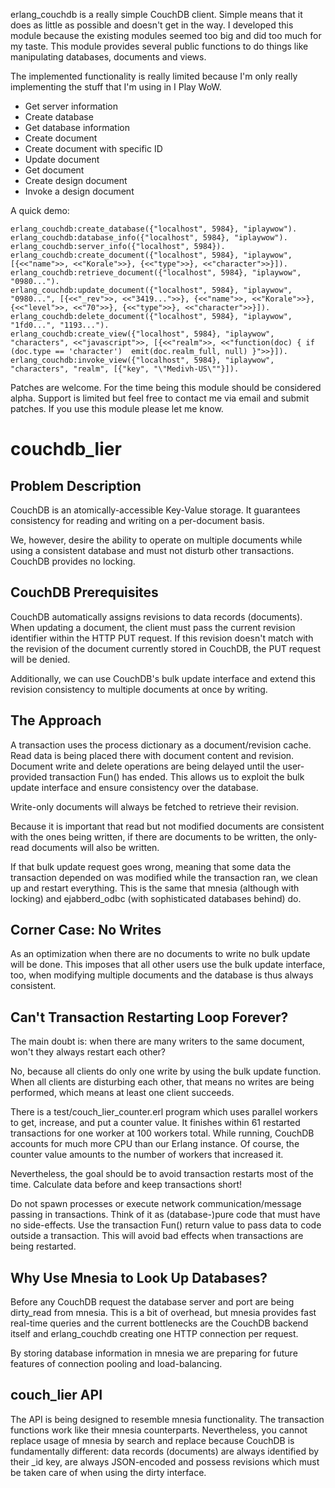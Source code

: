 erlang\_couchdb is a really simple CouchDB client. Simple means that it does as little as possible and doesn't get in the way. I developed this module because the existing modules seemed too big and did too much for my taste. This module provides several public functions to do things like manipulating databases, documents and views.

The implemented functionality is really limited because I'm only really implementing the stuff that I'm using in I Play WoW.

* Get server information
* Create database
* Get database information
* Create document
* Create document with specific ID
* Update document
* Get document
* Create design document
* Invoke a design document

A quick demo:

    erlang_couchdb:create_database({"localhost", 5984}, "iplaywow").
    erlang_couchdb:database_info({"localhost", 5984}, "iplaywow").
    erlang_couchdb:server_info({"localhost", 5984}).
    erlang_couchdb:create_document({"localhost", 5984}, "iplaywow", [{<<"name">>, <<"Korale">>}, {<<"type">>}, <<"character">>}]).
    erlang_couchdb:retrieve_document({"localhost", 5984}, "iplaywow", "0980...").
    erlang_couchdb:update_document({"localhost", 5984}, "iplaywow", "0980...", [{<<"_rev">>, <<"3419...">>}, {<<"name">>, <<"Korale">>}, {<<"level">>, <<"70">>}, {<<"type">>}, <<"character">>}]).
    erlang_couchdb:delete_document({"localhost", 5984}, "iplaywow", "1fd0...", "1193...").
    erlang_couchdb:create_view({"localhost", 5984}, "iplaywow", "characters", <<"javascript">>, [{<<"realm">>, <<"function(doc) { if (doc.type == 'character')  emit(doc.realm_full, null) }">>}]).
    erlang_couchdb:invoke_view({"localhost", 5984}, "iplaywow", "characters", "realm", [{"key", "\"Medivh-US\""}]).

Patches are welcome. For the time being this module should be considered alpha. Support is limited but feel free to contact me via email and submit patches. If you use this module please let me know.


couchdb\_lier
=============

Problem Description
-------------------

CouchDB is an atomically-accessible Key-Value storage.  It guarantees
consistency for reading and writing on a per-document basis.

We, however, desire the ability to operate on multiple documents while
using a consistent database and must not disturb other
transactions. CouchDB provides no locking.

CouchDB Prerequisites
---------------------

CouchDB automatically assigns revisions to data records
(documents). When updating a document, the client must pass the
current revision identifier within the HTTP PUT request. If this
revision doesn't match with the revision of the document currently
stored in CouchDB, the PUT request will be denied.

Additionally, we can use CouchDB's bulk update interface and extend
this revision consistency to multiple documents at once by writing.

The Approach
------------

A transaction uses the process dictionary as a document/revision
cache. Read data is being placed there with document content and
revision. Document write and delete operations are being delayed until
the user-provided transaction Fun() has ended. This allows us to
exploit the bulk update interface and ensure consistency over the
database.

Write-only documents will always be fetched to retrieve their
revision.

Because it is important that read but not modified documents are
consistent with the ones being written, if there are documents to be
written, the only-read documents will also be written.

If that bulk update request goes wrong, meaning that some data the
transaction depended on was modified while the transaction ran, we
clean up and restart everything. This is the same that mnesia
(although with locking) and ejabberd\_odbc (with sophisticated
databases behind) do.

Corner Case: No Writes
----------------------

As an optimization when there are no documents to write no bulk update
will be done. This imposes that all other users use the bulk update
interface, too, when modifying multiple documents and the database is
thus always consistent.

Can't Transaction Restarting Loop Forever?
------------------------------------------

The main doubt is: when there are many writers to the same document,
won't they always restart each other?

No, because all clients do only one write by using the bulk update
function. When all clients are disturbing each other, that means no
writes are being performed, which means at least one client succeeds.

There is a test/couch\_lier\_counter.erl program which uses parallel
workers to get, increase, and put a counter value. It finishes within
61 restarted transactions for one worker at 100 workers total. While
running, CouchDB accounts for much more CPU than our Erlang
instance. Of course, the counter value amounts to the number of
workers that increased it.

Nevertheless, the goal should be to avoid transaction restarts most of
the time. Calculate data before and keep transactions short!

Do not spawn processes or execute network communication/message
passing in transactions. Think of it as (database-)pure code that must
have no side-effects. Use the transaction Fun() return value to pass
data to code outside a transaction. This will avoid bad effects when
transactions are being restarted.

Why Use Mnesia to Look Up Databases?
------------------------------------

Before any CouchDB request the database server and port are being
dirty\_read from mnesia. This is a bit of overhead, but mnesia
provides fast real-time queries and the current bottlenecks are the
CouchDB backend itself and erlang_couchdb creating one HTTP connection
per request.

By storing database information in mnesia we are preparing for future
features of connection pooling and load-balancing.

couch\_lier API
---------------

The API is being designed to resemble mnesia functionality. The
transaction functions work like their mnesia
counterparts. Nevertheless, you cannot replace usage of mnesia by
search and replace because CouchDB is fundamentally different: data
records (documents) are always identified by their \_id key, are
always JSON-encoded and possess revisions which must be taken care of
when using the dirty interface.
